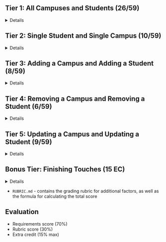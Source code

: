 ## Tier 1: All Campuses and Students (26/59)

<details>

### Frontend

#### Campus

  <details>

- [✅] Write a component to display a list of all campuses (at least their names and images)
- [✅] Write a campuses sub-reducer to manage campuses in your Redux store
- [✅] Display the all-campuses component when the url matches `/campuses`

  </details>

#### Students

  <details>

- [✅] Write a component to display a list of all students (at least their names)
- [✅] Write a students sub-reducer to manage students in your Redux store
- [✅] Display the all-students component when the url matches `/students`

  </details>

#### Navbar

  <details>

- [✅] Add a links to the navbar that can be used to navigate to the all-campuses view and the all-students view

  </details>

### Backend

#### Seed

  <details>

- [✅] Write a function which sync's and seeds your database when your application starts

  </details>

#### Campus

  <details>
  
  - [✅] Write a route to serve up all campuses

- Write a `campuses` model with the following information:
  - [✅] name - not empty or null
  - [✅] imageUrl - with a default value
  - [✅] address - not empty or null
  - [✅] description - extremely large text

  </details>

#### Students

  <details>
  
  - [✅] Write a route to serve up all students

- Write a `students` model with the following information:

  - [✅] firstName - not empty or null
  - [✅] lastName - not empty or null
  - [✅] email - not empty or null; must be a valid email
  - [✅] imageUrl - with a default value
  - [✅] gpa - decimal between 0.0 and 4.0

- [✅] Students may be associated with at most one campus. Likewise, campuses may be associated with many students

  </details>

</details>

## Tier 2: Single Student and Single Campus (10/59)

<details>

### Frontend

<details>
  
#### Single Campus
  
  <details>
  
  - Write a component to display a single campus with the following information:
    - [✅] The campus's name, image, address and description
    - [✅] A list of the names of all students in that campus (or a helpful message if it doesn't have any students)
  - [✅] Display the appropriate campus's info when the url matches `/campuses/:campusId`
  - [✅] Clicking on a campus from the campuses view should navigate to show that campus

- [✅] Clicking on the name of a student in the campus view should navigate to show that student in the student view

  </details>

#### Single Students

<details>
  
  - Write a component to display a single student with the following information:
    - [✅] The student's full name, email, image, and gpa
    - [✅] The name of their campus (or a helpful message if they don't have one)
  - [✅] Display the appropriate student when the url matches `/students/:studentId`
  - [✅] Clicking on a student from the students view should navigate to show that student

- [✅] Clicking on the name of a campus in the student view should navigate to show that campus in the campus view

</details>

</details>

### Backend

<details>
  
#### Campus

<details>
  
   - [✅] Write a route to serve up a single student (based on their id), _including that student's campus_
  
</details>

#### Students
  
<details>
  
   - [✅] Write a route to serve up a single campus (based on its id), _including that campuses' students_
  
</details>

</details>
  
</details>
  
</details>

## Tier 3: Adding a Campus and Adding a Student (8/59)

<details>

### Frontend

<details>

#### Campus
  
  <details>
    
- [✅] Write a component to display a form for adding a new campus that contains inputs for _at least_ the name and address.
- [✅] Display this component as part of the campuses view, alongside the list of campuses
    
- Submitting the form with a valid name/address should:
  - [✅] Make an AJAX request that causes the new campus to be persisted in the database
  - [✅] Add the new campus to the list of campuses without needing to refresh the page

  </details>
  
#### Student
  
  <details>
    
 - [✅] Write a component to display a form for adding a new student that contains inputs for _at least_ first name, last name and email
 - [✅] Display this component as part of the students view, alongside the list of students

 - Submitting the form with a valid first name/last name/email should:
   - [✅] Make an AJAX request that causes the new student to be persisted in the database
   - [✅] Add the new student to the list of students without needing to refresh the page
  
  </details>

</details>
  
### Backend
  
<details>
  
#### Campus
  
  <details>
  
  - [✅] Write a route to add a new campus
    
  </details>
  
#### Student
  
  <details>
    
  - [✅] Write a route to add a new student
    
  </details>
  
 
</details>
  
</details>

## Tier 4: Removing a Campus and Removing a Student (6/59)

<details>
  
### Frontend

<details>

 #### Campus
  
  <details>
    
  - [✅] In the campuses view, include an `X` button next to each campus
  - Clicking the `X` button should:

    - [✅] Make an AJAX request that causes that campus to be removed from database
    - [] Remove the campus from the list of campuses without needing to refresh the page
    
  </details>
  
 #### Student
  
  <details>
    
  - [✅] In the students view, include an `X` button next to each student
  - Clicking the `X` button should:
  
    - [✅] Make an AJAX request that causes that student to be removed from database
    - [ ] Remove the student from the list of students without needing to refresh the page

  
  </details>


</details>
  
### Backend

<details>
  
  #### Campus
  
  <details>
    
  - [✅] Write a route to remove a campus (based on its id)
    
  </details>
  
  #### Student
  
  <details>
    
  - [✅] Write a route to remove a student (based on their id)
    
  </details>
  
</details>
  
</details>

## Tier 5: Updating a Campus and Updating a Student (9/59)

<details>

### Frontend

<details>

#### Campus
  
  <details>
  
  - [✅] Write a component to display a form updating _at least_ a campus's name and address
  - [✅] Display this component as part of the campus view
    - Submitting the form with valid data should:
  - [✅] Make an AJAX request that causes that campus to be updated in the database
  - [ ] Update the campus in the current view without needing to refresh the page
    - [ ] In the campus view, display an `Unregister` button next to each of its students, which removes the student from the campus (in the database as           well as this view); hint: the student is still in the database but is no longer associated with the campus
    
  </details>

#### Student
  
  <details>
    
  - [✅] Write a component to display a form updating a student
  - [✅] Display this component as part of the student view
   - Submitting the form with valid data should:
  - [✅] Make an AJAX request that causes that student to be updated in the database
  - [ ] Update the student in the current view without needing to refresh the page
    
  </details>

</details>

### Backend

<details>
  
#### Campus
  
<details>
  
- [✅] Write a route to update an existing campus
  
</details>

#### Student
  
<details>
  
- [✅] Write a route to update an existing student
  
</details>  
  
</details>
  
</details>

## Bonus Tier: Finishing Touches (15 EC)

<details>

#### Finishing Touches

<details>

- [ ] If a user attempts to add a new student or campus without a required field, a helpful message should be displayed
- [ ] If a user attempts to access a page that doesn't exist (ex. `/potato`), a helpful "not found" message should be displayed
- [ ] If a user attempts to view a student/campus that doesn't exist, a helpful message should be displayed
- [ ] Whenever a component needs to wait for data to load from the server, a "loading" message should be displayed until the data is available
- [ ] Overall, the app is spectacularly styled and visually stunning

</details>

#### Ordering

<details>

- [ ] Create option for students to be ordered based on lastName on all-students view
- [ ] Create option for students to be ordered based on GPA on all-students view
- [ ] Create option for campuses to be ordered based on number of enrolled students on all-campuses view

</details>

#### Filtering

<details>

- [ ] Create a filter on all-students view to only show students who are not registered to a campus
- [ ] Create a filter on the all-campuses view to only show campuses that do not have any registered students

</details>

#### Seeding & Pagination

<details>

- [ ] Seed 100+ students and 100+ campuses
- [ ] Implement _front-end_ pagination for the students view (e.g. `/students?page=1` renders the first ten students, and `/students?page=2` renders students 11-20)
- [ ] Implement _front-end_ pagination for the campuses view (e.g. `/campuses?page=1` renders the first ten campuses, and `/campuses?page=2` renders campuses 11-20)
- [ ] Implement _back-end_ pagination for students (e.g. `/api/students?page=1` returns the first ten students' data, and `/api/students?page=2` returns students 11-20)
- [ ] Implement _back-end_ pagination for campuses (e.g. `/api/campuses?page=1` returns the first ten campuses' data, and `/api/campuses?page=2` returns campuses 11-20)

</details>
  
</details>

- `RUBRIC.md` - contains the grading rubric for additional factors, as well as the formula for calculating the total score

## Evaluation

- Requirements score (70%)
- Rubric score (30%)
- Extra credit (15% max)
